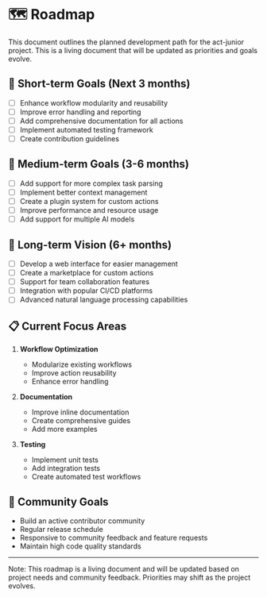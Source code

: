 # 🗺️ Roadmap

This document outlines the planned development path for the act-junior project. This is a living document that will be updated as priorities and goals evolve.

## 🎯 Short-term Goals (Next 3 months)

- [ ] Enhance workflow modularity and reusability
- [ ] Improve error handling and reporting
- [ ] Add comprehensive documentation for all actions
- [ ] Implement automated testing framework
- [ ] Create contribution guidelines

## 🌟 Medium-term Goals (3-6 months)

- [ ] Add support for more complex task parsing
- [ ] Implement better context management
- [ ] Create a plugin system for custom actions
- [ ] Improve performance and resource usage
- [ ] Add support for multiple AI models

## 🚀 Long-term Vision (6+ months)

- [ ] Develop a web interface for easier management
- [ ] Create a marketplace for custom actions
- [ ] Support for team collaboration features
- [ ] Integration with popular CI/CD platforms
- [ ] Advanced natural language processing capabilities

## 📋 Current Focus Areas

1. **Workflow Optimization**
   - Modularize existing workflows
   - Improve action reusability
   - Enhance error handling

2. **Documentation**
   - Improve inline documentation
   - Create comprehensive guides
   - Add more examples

3. **Testing**
   - Implement unit tests
   - Add integration tests
   - Create automated test workflows

## 🤝 Community Goals

- Build an active contributor community
- Regular release schedule
- Responsive to community feedback and feature requests
- Maintain high code quality standards

---

Note: This roadmap is a living document and will be updated based on project needs and community feedback. Priorities may shift as the project evolves.
